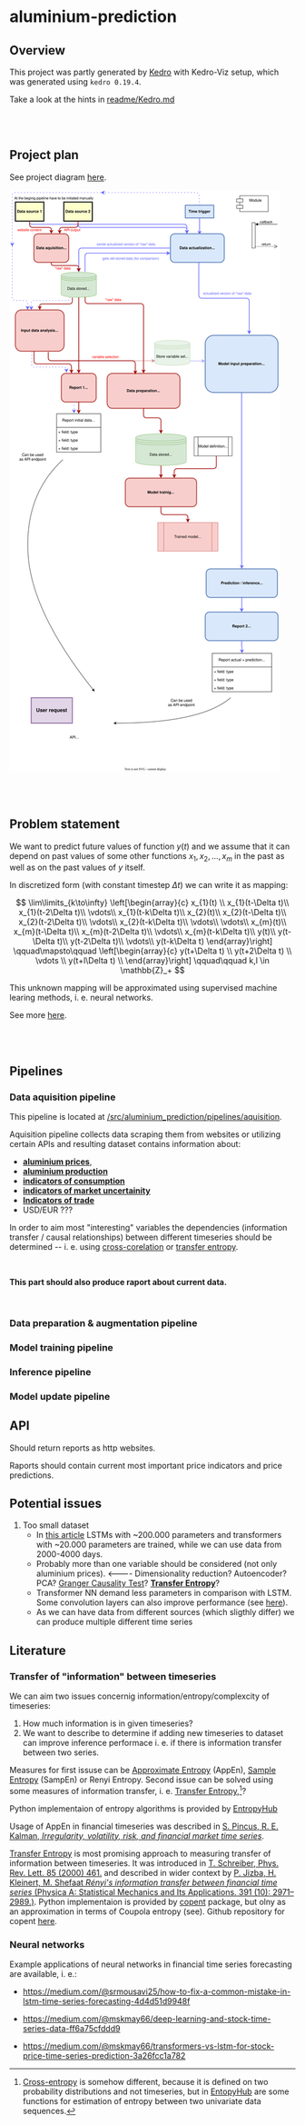 # aluminium-prediction

## Overview

This project was partly generated by [Kedro](https://docs.kedro.org) with Kedro-Viz setup, which was generated using `kedro 0.19.4`.

Take a look at the hints in [readme/Kedro.md](https://github.com/KKobuszewski/aluminium-prediction/blob/main/readme/kedro.md)

<br>
<br>

## Project plan

See project diagram [here](https://github.com/KKobuszewski/aluminium-prediction/blob/main/readme/project_plan.darwio.svg).

![](https://github.com/KKobuszewski/aluminium-prediction/blob/main/readme/project_plan.darwio.svg)

<br>
<br>

## Problem statement

We want to predict future values of function $y(t)$ and we assume that it can depend on past values of some other functions $x_1, x_2, \ldots, x_m$ in the past as well as on the past values of $y$ itself.

In discretized form (with constant timestep $\Delta t$) we can write it as mapping:

$$
\lim\limits_{k\to\infty}
\left[\begin{array}{c}
x_{1}(t) \\
x_{1}(t-\Delta t)\\
x_{1}(t-2\Delta t)\\
\vdots\\
x_{1}(t-k\Delta t)\\
x_{2}(t)\\
x_{2}(t-\Delta t)\\
x_{2}(t-2\Delta t)\\
\vdots\\
x_{2}(t-k\Delta t)\\
\vdots\\
\vdots\\
x_{m}(t)\\
x_{m}(t-\Delta t)\\
x_{m}(t-2\Delta t)\\
\vdots\\
x_{m}(t-k\Delta t)\\
y(t)\\
y(t-\Delta t)\\
y(t-2\Delta t)\\
\vdots\\
y(t-k\Delta t)
\end{array}\right]
\qquad\mapsto\qquad
\left[\begin{array}{c}
y(t+\Delta t) \\
y(t+2\Delta t) \\
\vdots \\
y(t+l\Delta t) \\
\end{array}\right]
\qquad\qquad k,l \in \mathbb{Z}_+
$$

This unknown mapping will be approximated using supervised machine learing methods, i. e. neural networks.

See more [here](https://github.com/KKobuszewski/aluminium-prediction/blob/main/readme/problem_statement.md).

<br>
<br>


## Pipelines

### Data aquisition pipeline

This pipeline is located at [/src/aluminium_prediction/pipelines/aquisition](https://github.com/KKobuszewski/aluminium-prediction/tree/main/src/aluminium_prediction/pipelines/aquisition).

Aquisition pipeline collects data scraping them from websites or utilizing certain APIs and resulting dataset contains information about:
* [**aluminium prices**](https://github.com/KKobuszewski/aluminium-prediction/blob/main/readme/aluminium_prices_sources.md),
* [**aluminium production**](https://international-aluminium.org/statistics/primary-aluminium-production/)
* [**indicators of consumption**](https://github.com/KKobuszewski/aluminium-prediction/blob/main/readme/indicators.md#indicators-of-consumption)
* [**indicators of market uncertainity**](https://github.com/KKobuszewski/aluminium-prediction/blob/main/readme/indicators.md#indicators-of-market-uncertainity)
* [**Indicators of trade**](https://github.com/KKobuszewski/aluminium-prediction/blob/main/readme/indicators.md#indicators-of-trade)
* USD/EUR ???  <!--[**USD/EUR ???**]()-->

In order to aim most "interesting" variables the dependencies (information transfer / causal relationships) between different timeseries should be determined -- i. e. using [cross-corelation](https://github.com/KKobuszewski/aluminium-prediction/blob/main/readme/timeseries_analysis.md#cross-correlation) or [transfer entropy](https://github.com/KKobuszewski/aluminium-prediction/blob/main/readme/timeseries_analysis.md#transfer-entropy).

<br>

**This part should also produce raport about current data.**

<br>

### Data preparation & augmentation pipeline

### Model training pipeline

### Inference pipeline

### Model update pipeline

## API

Should return reports as http websites.

Raports should contain current most important price indicators and price predictions.


## Potential issues

1. Too small dataset
    * In [this article](https://medium.com/@mskmay66/transformers-vs-lstm-for-stock-price-time-series-prediction-3a26fcc1a782) LSTMs with ~200.000 parameters and transformers with ~20.000 parameters are trained, while we can use data from 2000-4000 days.
    * Probably more than one variable should be considered (not only aluminium prices). <---- Dimensionality reduction? Autoencoder? PCA? [Granger Causality Test](https://en.wikipedia.org/wiki/Granger_causality)? [**Transfer Entropy**](https://en.wikipedia.org/wiki/Transfer_entropy)?
    * Transformer NN demand less parameters in comparison with LSTM. Some convolution layers can also improve performance (see [here](https://medium.com/@mskmay66/deep-learning-and-stock-time-series-data-ff6a75cfddd9)).
    * As we can have data from different sources (which sligthly differ) we can produce multiple different time series


## Literature

### Transfer of "information" between timeseries

We can aim two issues concernig information/entropy/complexcity of timeseries:

1. How much information is in given timeseries?
2. We want to describe to determine if adding new timeseries to dataset can improve inference performace i. e. if there is information transfer between two series.

Measures for first issuse can be [Approximate Entropy](https://en.wikipedia.org/wiki/Approximate_entropy) (AppEn), [Sample Entropy](https://en.wikipedia.org/wiki/Sample_entropy) (SampEn) or Renyi Entropy. Second issue can be solved using some measures of information transfer, i. e. [Transfer Entropy](https://en.wikipedia.org/wiki/Transfer_entropy),[^1]? 

[^1]: [Cross-entropy](https://en.wikipedia.org/wiki/Cross-entropy) is somehow different, because it is defined on two probability distributions and not timeseries, but in [EntopyHub](https://www.entropyhub.xyz/python/Functions/Cross.html) are some functions for estimation of entropy between two univariate data sequences.

Python implementaion of entropy algorithms is provided by [EntropyHub](https://www.entropyhub.xyz/python/Functions/Base.html)

Usage of AppEn in financial timeseries was described in [S. Pincus, R. E. Kalman, _Irregularity, volatility, risk, and financial market time series_](https://www.ncbi.nlm.nih.gov/pmc/articles/PMC518821/).


[Transfer Entropy](https://en.wikipedia.org/wiki/Transfer_entropy) is most promising approach to measuring transfer of information between timeseries. It was introduced in [T. Schreiber, Phys. Rev. Lett. 85 (2000) 461.](https://arxiv.org/pdf/nlin/0001042) and described in wider context by [P. Jizba, H. Kleinert, M. Shefaat _Rényi's information transfer between financial time series_ (Physica A: Statistical Mechanics and Its Applications. 391 (10): 2971–2989.)](https://arxiv.org/pdf/1106.5913). Python implementaion is provided by [copent](https://pypi.org/project/copent/) package, but olny as an approximation in terms of Coupola entropy (see). Github repository for copent [here](https://github.com/majianthu/pycopent/blob/master/copent/copent.py).


### Neural networks

Example applications of neural networks in financial time series forecasting are available, i. e.:

* https://medium.com/@srmousavi25/how-to-fix-a-common-mistake-in-lstm-time-series-forecasting-4d4d51d9948f

* https://medium.com/@mskmay66/deep-learning-and-stock-time-series-data-ff6a75cfddd9

* https://medium.com/@mskmay66/transformers-vs-lstm-for-stock-price-time-series-prediction-3a26fcc1a782

